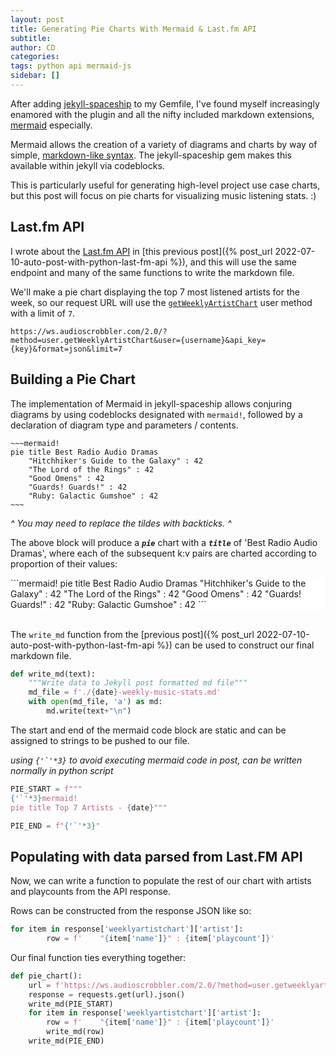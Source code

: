 ```yaml
---
layout: post
title: Generating Pie Charts With Mermaid & Last.fm API  
subtitle:
author: CD
categories: 
tags: python api mermaid-js
sidebar: []
---
```


After adding [jekyll-spaceship](https://github.com/jeffreytse/jekyll-spaceship) to my Gemfile, I've found myself increasingly enamored with the plugin and all the nifty included markdown extensions, [mermaid](https://github.com/mermaid-js/mermaid) especially. 

Mermaid allows the creation of a variety of diagrams and charts by way of simple, [markdown-like syntax](https://mermaid-js.github.io/mermaid/#/./n00b-syntaxReference). The jekyll-spaceship gem makes this available within jekyll via codeblocks. 

This is particularly useful for generating high-level project use case charts, but this post will focus on pie charts for visualizing music listening stats. :)

## Last.fm API

I wrote about the [Last.fm API](https://www.last.fm/api/intro) in [this previous post]({% post_url 2022-07-10-auto-post-with-python-last-fm-api %}), and this will use the same endpoint and many of the same functions to write the markdown file.

We'll make a pie chart displaying the top 7 most listened artists for the week, so our request URL will use the [`getWeeklyArtistChart`](https://www.last.fm/api/show/user.getWeeklyArtistChart) user method with a limit of `7`. 

~~~
https://ws.audioscrobbler.com/2.0/?method=user.getWeeklyArtistChart&user={username}&api_key={key}&format=json&limit=7
~~~

## Building a Pie Chart

The implementation of Mermaid in jekyll-spaceship allows conjuring diagrams by using codeblocks designated with `mermaid!`, followed by a declaration of diagram type and parameters / contents.

````
~~~mermaid! 
pie title Best Radio Audio Dramas
    "Hitchhiker's Guide to the Galaxy" : 42
    "The Lord of the Rings" : 42
    "Good Omens" : 42
    "Guards! Guards!" : 42
    "Ruby: Galactic Gumshoe" : 42
~~~
````
*^ You may need to replace the tildes with backticks. ^*

The above block will produce a ***`pie`*** chart with a ***`title`*** of 'Best Radio Audio Dramas', where each of the subsequent k:v pairs are charted according to proportion of their values:

<div style="background: white;">
```mermaid! 
pie title Best Radio Audio Dramas
    "Hitchhiker's Guide to the Galaxy" : 42
    "The Lord of the Rings" : 42
    "Good Omens" : 42
    "Guards! Guards!" : 42
    "Ruby: Galactic Gumshoe" : 42
```
</div><br>

The `write_md` function from the [previous post]({% post_url 2022-07-10-auto-post-with-python-last-fm-api %}) can be used to construct our final markdown file. 

~~~python
def write_md(text):
    """Write data to Jekyll post formatted md file"""
    md_file = f'./{date}-weekly-music-stats.md'
    with open(md_file, 'a') as md:
        md.write(text+"\n")
~~~

The start and end of the mermaid code block are static and can be assigned to strings to be pushed to our file. 

*using ``{'`'*3}`` to avoid executing mermaid code in post, can be written normally in python script*

```python
PIE_START = f"""
{'`'*3}mermaid!
pie title Top 7 Artists - {date}"""

PIE_END = f"{'`'*3}"
```

## Populating with data parsed from Last.FM API

Now, we can write a function to populate the rest of our chart with artists and playcounts from the API response.  

Rows can be constructed from the response JSON like so:

```python
for item in response['weeklyartistchart']['artist']:
        row = f'    "{item['name']}" : {item['playcount']}'
```

Our final function ties everything together:

~~~python
def pie_chart():
    url = f'https://ws.audioscrobbler.com/2.0/?method=user.getweeklyartistchart&user={username}&api_key={key}&format=json&limit=7'
    response = requests.get(url).json()
    write_md(PIE_START)
    for item in response['weeklyartistchart']['artist']:
        row = f'    "{item['name']}" : {item['playcount']}'
        write_md(row)
    write_md(PIE_END)
~~~
